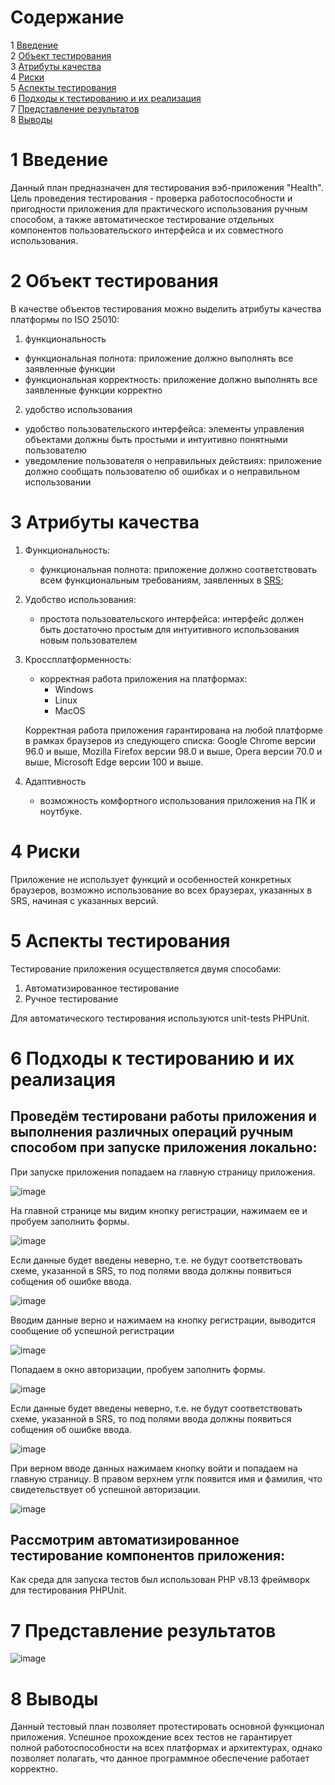 # Содержание
1 [Введение](#intro)    
2 [Объект тестирования](#testing_object)                                                                                                                               
3 [Атрибуты качества](#quality_attributes)  
4 [Риски](#risks)  
5 [Аспекты тестирования](#testing_aspects)                                                                                                           
6 [Подходы к тестированию и их реализация](#testing_approaches)                                                                                    
7 [Представление результатов](#results)                                                                                         
8 [Выводы](#conclusion)                                                                                                                    

<a name="intro"/>

# 1 Введение

Данный план предназначен для тестирования вэб-приложения "Health". Цель проведения тестирования - проверка работоспособности и пригодности приложения для практического использования ручным способом, а также автоматическое тестирование отдельных компонентов пользовательского интерфейса и их совместного использования.


<a name="testing_object"/>

# 2 Объект тестирования

В качестве объектов тестирования можно выделить атрибуты качества платформы по ISO 25010:

1. функциональность

  - функциональная полнота: приложение должно выполнять все заявленные функции
  - функциональная корректность: приложение должно выполнять все заявленные функции корректно

2. удобство использования

  - удобство пользовательского интерфейса: элементы управления объектами должны быть простыми и интуитивно понятными пользователю
  - уведомление пользователя о неправильных действиях: приложение должно сообщать пользователю об ошибках и о неправильном использовании

<a name="quality_attributes"/>

# 3 Атрибуты качества

1. Функциональность:

    - функциональная полнота: приложение должно соответствовать всем функциональным требованиям, заявленных в [SRS](https://github.com/LastHope0/TRITPO-Lab2/blob/master/SRS/Requirements.md);
    
2. Удобство использования:

    - простота пользовательского интерфейса: интерфейс должен быть достаточно простым для интуитивного использования новым пользователем
    
3. Кроссплатформенность:

    - корректная работа приложения на платформах:
      - Windows
      - Linux
      - MacOS
      
    Корректная работа приложения гарантирована на любой платформе в рамках браузеров из следующего списка: Google Chrome версии 96.0 и выше, Mozilla Firefox версии 98.0 и выше, Opera версии 70.0 и выше, Microsoft Edge версии 100 и выше.
      
4. Адаптивность

    - возможность комфортного использования приложения на ПК и ноутбуке.
    
    
<a name="risks"/>

# 4 Риски

Приложение не использует функций и особенностей конкретных браузеров, возможно использование во всех браузерах, указанных в SRS, начиная с указанных версий.

<a name="testing_aspects"/>


# 5 Аспекты тестирования

Тестирование приложения осуществляется двумя способами:

1. Автоматизированное тестирование
2. Ручное тестирование

Для автоматического тестирования используются unit-tests PHPUnit.

<a name="testing_approaches"/>

# 6 Подходы к тестированию и их реализация

## Проведём тестировани работы приложения и выполнения различных операций ручным способом при запуске приложения локально:

При запуске приложения попадаем на главную страницу приложения. 

![image](./src/main_page.png)

На главной странице мы видим кнопку регистрации, нажимаем ее и пробуем заполнить формы.

![image](./src/reg1.png)

Если данные будет введены неверно, т.е. не будут соответствовать схеме, указанной в SRS, то под полями ввода должны появиться собщения об ошибке ввода.

![image](./src/reg2.png)

Вводим данные верно и нажимаем на кнопку регистрации, выводится сообщение об успешной регистрации

![image](./src/reg3.png)

Попадаем в окно авторизации, пробуем заполнить формы.

![image](./src/auth.png)

Если данные будет введены неверно, т.е. не будут соответствовать схеме, указанной в SRS, то под полями ввода должны появиться собщения об ошибке ввода.

![image](./src/auth2.png)

При верном вводе данных нажимаем кнопку войти и попадаем на главную страницу. В правом верхнем углк появится имя и фамилия, что свидетельствует об успешной авторизации.

![image](./src/main_page2.png)

## Рассмотрим автоматизированное тестирование компонентов приложения:

Как среда для запуска тестов был использован PHP v8.13 фреймворк для тестирования PHPUnit.

<a name="results"/>

# 7 Представление результатов

![image](./src/res.png)

<a name="conclusion"/>

# 8 Выводы

Данный тестовый план позволяет протестировать основной функционал приложения. Успешное прохождение всех тестов не гарантирует полной работоспособности на всех платформах и архитектурах, однако позволяет полагать, что данное программное обеспечение работает корректно.
